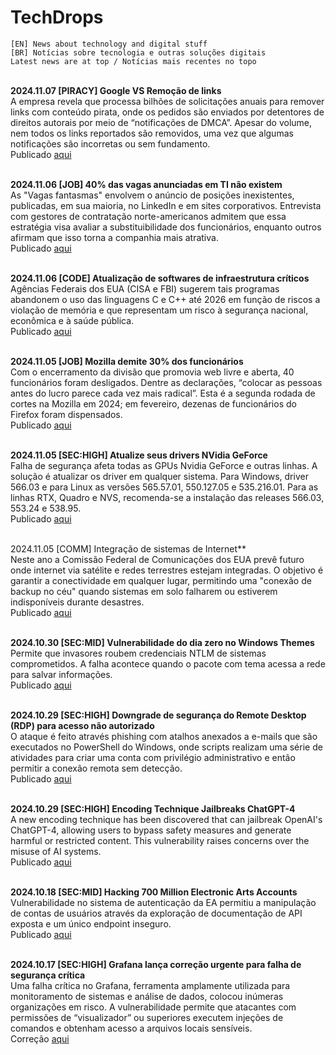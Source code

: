 # TechDrops
```
[EN] News about technology and digital stuff
[BR] Notícias sobre tecnologia e outras soluções digitais
Latest news are at top / Notícias mais recentes no topo
```

<br> **2024.11.07 [PIRACY] Google VS Remoção de links**
<br> A empresa revela que processa bilhões de solicitações anuais para remover 
links com conteúdo pirata, onde os pedidos são enviados por detentores de direitos 
autorais por meio de “notificações de DMCA”. Apesar do volume, nem todos os links 
reportados são removidos, uma vez que algumas notificações são incorretas ou sem 
fundamento.
<br> Publicado [aqui](https://torrentfreak.com/google-asked-to-remove-10-billion-pirate-search-results-241105/)

<br> **2024.11.06 [JOB] 40% das vagas anunciadas em TI não existem**
<br> As "Vagas fantasmas" envolvem o anúncio de posições inexistentes, publicadas, 
em sua maioria, no LinkedIn e em sites corporativos. Entrevista com gestores de 
contratação norte-americanos admitem que essa estratégia visa avaliar a 
substituibilidade dos funcionários, enquanto outros afirmam que isso torna a 
companhia mais atrativa.
<br> Publicado [aqui](https://slashdot.org/story/24/10/31/206209/ghost-jobs-are-wreaking-havoc-on-tech-workers)

<br> **2024.11.06 [CODE] Atualização de softwares de infraestrutura críticos**
<br> Agências Federais dos EUA (CISA e FBI) sugerem tais programas abandonem o 
uso das linguagens C e C++ até 2026 em função de riscos a violação de memória e 
que representam um risco à segurança nacional, econômica e à saúde pública.
<br> Publicado [aqui](https://thenewstack.io/feds-critical-software-must-drop-c-c-by-2026-or-face-risk/)

<br> **2024.11.05 [JOB] Mozilla demite 30% dos funcionários**
<br> Com o encerramento da divisão que promovia web livre e aberta, 40 funcionários 
foram desligados. Dentre as declarações, “colocar as pessoas antes do lucro parece 
cada vez mais radical”. Esta é a segunda rodada de cortes na Mozilla em 2024; em 
fevereiro, dezenas de funcionários do Firefox foram dispensados.
<br> Publicado [aqui](https://www.theverge.com/2024/11/5/24289124/mozilla-foundation-layoffs-advocacy-global-programs)

<br> **2024.11.05 [SEC:HIGH] Atualize seus drivers NVidia GeForce**
<br> Falha de segurança afeta todas as GPUs Nvidia GeForce e outras linhas. A 
solução é atualizar os driver em qualquer sistema. Para Windows, driver 566.03 
e para Linux as versões 565.57.01, 550.127.05 e 535.216.01. Para as linhas RTX, 
Quadro e NVS, recomenda-se a instalação das releases 566.03, 553.24 e 538.95.
<br> Publicado [aqui](https://www.pcworld.com/article/2504035/security-flaws-found-in-all-nvidia-geforce-gpus-update-drivers-asap.html) 

<br>2024.11.05 [COMM] Integração de sistemas de Internet**
<br> Neste ano a Comissão Federal de Comunicações dos EUA prevê futuro onde 
internet via satélite e redes terrestres estejam integradas. O objetivo é garantir 
a conectividade em qualquer lugar, permitindo uma "conexão de backup no céu" 
quando sistemas em solo falharem ou estiverem indisponíveis durante desastres.
<br> Publicado [aqui](https://techneconomyblog.com/2024/03/22/a-single-network-future/) 

<br> **2024.10.30 [SEC:MID] Vulnerabilidade do dia zero no Windows Themes**
<br> Permite que invasores roubem credenciais NTLM de sistemas comprometidos. A 
falha acontece quando o pacote com tema acessa a rede para salvar informações.
<br> Publicado [aqui](https://cybersecuritynews.com/windows-themes-zero-day/)

<br> **2024.10.29 [SEC:HIGH] Downgrade de segurança do Remote Desktop (RDP) para 
acesso não autorizado**
<br> O ataque é feito através phishing com atalhos anexados a e-mails que são 
executados no PowerShell do Windows, onde scripts realizam uma série de atividades 
para criar uma conta com privilégio administrativo e então permitir a conexão 
remota sem detecção.
<br> Publicado [aqui](https://cybersecuritynews.com/hackers-downgrading-remote-desktop-security/)

<br> **2024.10.29 [SEC:HIGH] Encoding Technique Jailbreaks ChatGPT-4**
<br> A new encoding technique has been discovered that can jailbreak OpenAI's 
ChatGPT-4, allowing users to bypass safety measures and generate harmful or 
restricted content. This vulnerability raises concerns over the misuse of AI 
systems. 
<br> Publicado [aqui](https://cybersecuritynews.com/encoding-technique-jailbreaks-chatgpt-4o/)

<br> **2024.10.18 [SEC:MID] Hacking 700 Million Electronic Arts Accounts**
<br> Vulnerabilidade no sistema de autenticação da EA permitiu a manipulação de 
contas de usuários através da exploração de documentação de API exposta e um 
único endpoint inseguro.
<br> Publicado [aqui](https://battleda.sh/blog/ea-account-takeover)


<br> **2024.10.17 [SEC:HIGH] Grafana lança correção urgente para falha de segurança 
crítica**
<br> Uma falha crítica no Grafana, ferramenta amplamente utilizada para 
monitoramento de sistemas e análise de dados, colocou inúmeras organizações em 
risco. A vulnerabilidade permite que atacantes com permissões de “visualizador” 
ou superiores executem injeções de comandos e obtenham acesso a arquivos locais 
sensíveis.
<br> Correção [aqui](https://grafana.com/blog/2024/10/17/grafana-security-release-critical-severity-fix-for-cve-2024-9264/)

